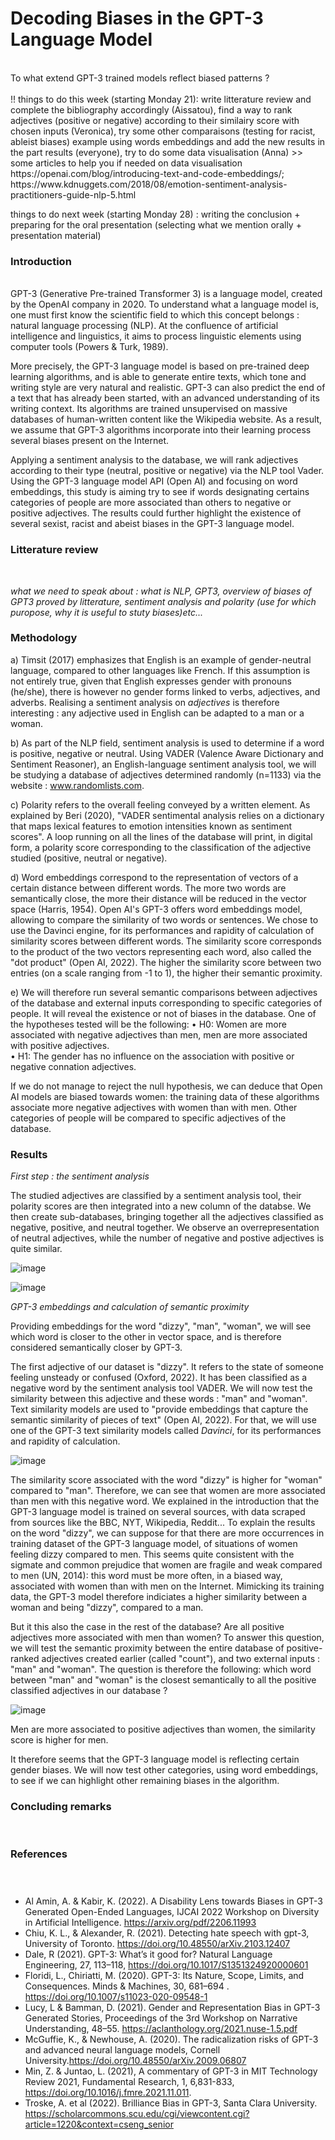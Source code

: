 # **Decoding Biases in the GPT-3 Language Model**
<br>
To what extend GPT-3 trained models reflect biased patterns ?
<br>
<br>
!! things to do this week (starting Monday 21): write litterature review and complete the bibliography accordingly (Aissatou), find a way to rank adjectives (positive or negative) according to their similairy score with chosen inputs (Veronica), try some other comparaisons (testing for racist, ableist biases) example using words embeddings and add the new results in the part results  (everyone), try to do some data visualisation (Anna) >> some articles to help you if needed on data visualisation https://openai.com/blog/introducing-text-and-code-embeddings/; https://www.kdnuggets.com/2018/08/emotion-sentiment-analysis-practitioners-guide-nlp-5.html

things to do next week (starting Monday 28) : writing the conclusion + preparing for the oral presentation (selecting what we mention orally + presentation material)

### **Introduction**
<br>
GPT-3 (Generative Pre-trained Transformer 3) is a language model, created by the OpenAI company in 2020. To understand what a language model is, one must first know the scientific field to which this concept belongs : natural language processing (NLP). At the confluence of artificial intelligence and linguistics, it aims to process linguistic elements using computer tools (Powers & Turk, 1989).

More precisely, the GPT-3 language model is based on pre-trained deep learning algorithms, and is able to generate entire texts, which tone and writing style are very natural and realistic. GPT-3 can also predict the end of a text that has already been started, with an advanced understanding of its writing context. Its algorithms are trained unsupervised on massive databases of human-written content like the Wikipedia website. As a result, we assume that GPT-3 algorithms incorporate into their learning process several biases present on the Internet.

Applying a sentiment analysis to the database, we will rank adjectives according to their type (neutral, positive or negative) via the NLP tool Vader. Using the GPT-3 language model API (Open AI) and focusing on word embeddings, this study is aiming try to see if words designating certains categories of people  are more associated than others to negative or positive adjectives. The results could further highlight the existence of several sexist, racist and abeist biases in the GPT-3 language model.

### **Litterature review**
<br>

*what we need to speak about : what is NLP, GPT3, overview of biases of GPT3 proved by litterature, sentiment analysis and polarity (use for which puropose, why it is useful to stuty biases)etc...*

### **Methodology**

 a)  Timsit (2017) emphasizes that English is an example of gender-neutral language, compared to other languages like French. If this assumption is not entirely true, given that English expresses gender with pronouns (he/she), there is however no gender forms linked to verbs, adjectives, and adverbs. Realising a sentiment analysis on *adjectives* is therefore interesting : any adjective used in English can be adapted to a man or a woman.
  
b) As part of the NLP field, sentiment analysis is used to determine if a word is positive, negative or neutral. Using VADER (Valence Aware Dictionary and Sentiment Reasoner), an English-language sentiment analysis tool, we will be studying a database of adjectives determined randomly (n=1133) via the website : www.randomlists.com.   
  
c) Polarity refers to the overall feeling conveyed by a written element. As explained by Beri (2020), "VADER sentimental analysis relies on a dictionary that maps lexical features to emotion intensities known as sentiment scores". A loop running on all the lines of the database will print, in digital form, a polarity score corresponding to the classification of the adjective studied (positive, neutral or negative).
  
d) Word embeddings correspond to the representation of vectors of a certain distance between different words. The more two words are semantically close, the more their distance will be reduced in the vector space (Harris, 1954). Open AI's GPT-3 offers word embeddings model, allowing to compare the similarity of two words or sentences. We chose to use the Davinci engine, for its performances and rapidity of calculation of similarity scores between different words. The similarity score corresponds to the product of the two vectors representing each word, also called the "dot product" (Open AI, 2022). The higher the similarity score between two entries (on a scale ranging from -1 to 1), the higher their semantic proximity.
  
e) We will therefore run several semantic comparisons between adjectives of the database and external inputs corresponding to specific categories of people. It will reveal the existence or not of biases in the database.
One of the hypotheses tested will be the following:
•	H0: Women are more associated with negative adjectives than men, men are more associated with positive adjectives.<br>
•	H1: The gender has no influence on the association with positive or negative connation adjectives.

If we do not manage to reject the null hypothesis, we can deduce that Open AI models are biased towards women: the training data of these algorithms associate more negative adjectives with women than with men. Other categories of people will be compared to specific adjectives of the database.

### **Results**

*First step : the sentiment analysis*

The studied adjectives are classified by a sentiment analysis tool, their polarity scores are then integrated into a new column of the databse. We then create sub-databases, bringing together all the adjectives classified as negative, positive, and neutral together.
We observe an overrepresentation of neutral adjectives, while the number of negative and postive adjectives is quite similar.

![image](https://user-images.githubusercontent.com/74886618/202903862-506e27dd-afaa-4673-9724-5b16b9c8eeb9.png)

![image](https://user-images.githubusercontent.com/74886618/202904774-e20fb335-32f1-4fb3-ba70-218e01c2a51a.png)

*GPT-3 embeddings and calculation of semantic proximity*

Providing embeddings for the word "dizzy", "man", "woman", we will see which word is closer to the other in vector space, and is therefore considered semantically closer by GPT-3.

The first adjective of our dataset is "dizzy". It refers to the state of someone feeling unsteady or confused (Oxford, 2022). It has been classified as a negative word by the sentiment analysis tool VADER. We will now test the similarity between this adjective and these words : "man" and "woman".
 Text similarity models are used to "provide embeddings that capture the semantic similarity of pieces of text" (Open AI, 2022). For that, we will use one of the GPT-3 text similarity models called *Davinci*, for its performances and rapidity of calculation. 

![image](https://user-images.githubusercontent.com/74886618/202904176-589ee054-18c6-424f-a481-bc28d1d4c5e6.png)

The similarity score associated with the word "dizzy" is higher for "woman" compared to "man". Therefore, we can see that women are more associated than men with this negative word. We explained in the introduction that the GPT-3 language model is trained on several sources, with data scraped from sources like the BBC, NYT, Wikipedia, Reddit... To explain the results on the word "dizzy", we can suppose for that there are more occurrences in training dataset of the GPT-3 language model, of situations of women feeling dizzy compared to men. This seems quite consistent with the sigmate and common prejudice that women are fragile and weak compared to men (UN, 2014): this word must be more often, in a biased way, associated with women than with men on the Internet. Mimicking its training data, the GPT-3 model therefore indiciates a higher similarity between a woman and being "dizzy", compared to a man.

But it this also the case in the rest of the database? Are all positive adjectives more associated with men than women? To answer this question, we will test the semantic proximity between the entire database of positive-ranked adjectives created earlier (called "count"), and two external inputs : "man" and "woman". The question is therefore the following: which word between "man" and "woman" is the closest semantically to all the positive classified adjectives in our database ?

![image](https://user-images.githubusercontent.com/74886618/202904324-0a475b3d-d58e-42da-a27a-b82ca4fbad06.png)

Men are more associated to positive adjectives than women, the similarity score is higher for men.

It therefore seems that the GPT-3 language model is reflecting certain gender biases. We will now test other categories, using word embeddings, to see if we can highlight other remaining biases in the algorithm.

### **Concluding remarks**
<br>

### **References**
<br> 

#####

- Al Amin, A. & Kabir, K. (2022). A Disability Lens towards Biases in GPT-3 Generated Open-Ended Languages, IJCAI 2022 Workshop on Diversity in Artificial Intelligence. https://arxiv.org/pdf/2206.11993 
- Chiu, K. L., & Alexander, R. (2021). Detecting hate speech with gpt-3, University of Toronto. https://doi.org/10.48550/arXiv.2103.12407 
- Dale, R (2021). GPT-3: What’s it good for? Natural Language Engineering, 27, 113–118, https://doi.org/10.1017/S1351324920000601 
- Floridi, L., Chiriatti, M. (2020). GPT-3: Its Nature, Scope, Limits, and Consequences. Minds & Machines, 30, 681–694 . https://doi.org/10.1007/s11023-020-09548-1 
- Lucy, L & Bamman, D. (2021). Gender and Representation Bias in GPT-3 Generated Stories, Proceedings of the 3rd Workshop on Narrative Understanding, 48–55. https://aclanthology.org/2021.nuse-1.5.pdf 
- McGuffie, K., & Newhouse, A. (2020). The radicalization risks of GPT-3 and advanced neural language models, Cornell University.https://doi.org/10.48550/arXiv.2009.06807 
- Min, Z. & Juntao, L. (2021), A commentary of GPT-3 in MIT Technology Review 2021, Fundamental Research, 1, 6,831-833, https://doi.org/10.1016/j.fmre.2021.11.011. 
- Troske, A. et al (2022). Brilliance Bias in GPT-3, Santa Clara University. https://scholarcommons.scu.edu/cgi/viewcontent.cgi?article=1220&context=cseng_senior 


